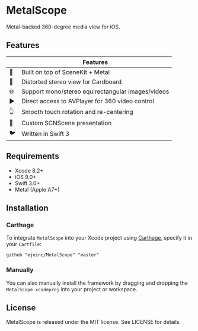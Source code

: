 # MetalScope

Metal-backed 360-degree media view for iOS.

## Features

|                          | Features
|--------------------------|---------
| :metal:                  | Built on top of SceneKit + Metal
| :eyes:                   | Distorted stereo view for Cardboard
| :globe_with_meridians:   | Support mono/stereo equirectangular images/videos
| :arrow_forward:          | Direct access to AVPlayer for 360 video control
| :point_up_2:             | Smooth touch rotation and re-centering
| :sunrise_over_mountains: | Custom SCNScene presentation
| :bird:                   | Written in Swift 3

## Requirements

- Xcode 8.2+
- iOS 9.0+
- Swift 3.0+
- Metal (Apple A7+)

## Installation

### Carthage

To integrate `MetalScope` into your Xcode project using [Carthage](https://github.com/Carthage/Carthage), specify it in your `Cartfile`:

```ogdl
github "ejeinc/MetalScope" "master"
```

### Manually

You can also manually install the framework by dragging and dropping the `MetalScope.xcodeproj` into your project or workspace.

## License

MetalScope is released under the MIT license. See LICENSE for details.
